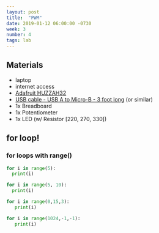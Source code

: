 ```yaml
---
layout: post
title:  "PWM"
date: 2019-01-12 06:00:00 -0730
week: 3
number: 4
tags: lab
---
```


## Materials

* laptop
* internet access
* [Adafruit HUZZAH32](https://www.adafruit.com/product/3591)
* [USB cable - USB A to Micro-B - 3 foot long](https://www.adafruit.com/product/592) (or similar)
* 1x Breadboard
* 1x Potentiometer
* 1x LED (w/ Resistor [220, 270, 330])

## for loop!

### for loops with range()

```python
for i in range(5):
  print(i)
```

```python
for i in range(5, 10):
  print(i)
```

```python
for i in range(0,15,3):
   print(i)
```

```python
for i in range(1024,-1,-1):
   print(i)
```
